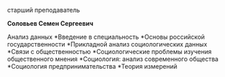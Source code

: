 старший преподаватель



**Соловьев Семен Сергеевич**

Анализ данных
	*Введение в специальность
	*Основы российской государственности
	*Прикладной анализ социологических данных
	*Связи с общественностью
	*Социологические проблемы изучения общественного мнения
	*Социология: анализ современного общества
	*Социология предпринимательства
	*Теория измерений